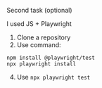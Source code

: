 Second task (optional)

I used JS + Playwright

1. Clone a repository
2. Use command:
```
npm install @playwright/test
npx playwright install
```
4. Use ```npx playwright test```
